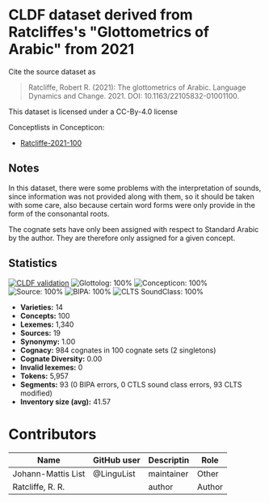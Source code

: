 # CLDF dataset derived from Ratcliffes's "Glottometrics of Arabic" from 2021

Cite the source dataset as

> Ratcliffe, Robert R. (2021): The glottometrics of Arabic. Language Dynamics and Change. 2021. DOI: 10.1163/22105832-01001100.

This dataset is licensed under a CC-By-4.0 license


Conceptlists in Concepticon:
- [Ratcliffe-2021-100](https://concepticon.clld.org/contributions/Ratcliffe-2021-100)
## Notes

In this dataset, there were some problems with the interpretation of sounds, since information was not provided along with them, so it should be taken with some care, also because certain word forms were only provide in the form of the consonantal roots.

The cognate sets have only been assigned with respect to Standard Arabic by the author. They are therefore only assigned for a given concept.



## Statistics


[![CLDF validation](https://github.com/lexibank/ratcliffearabic/workflows/CLDF-validation/badge.svg)](https://github.com/lexibank/ratcliffearabic/actions?query=workflow%3ACLDF-validation)
![Glottolog: 100%](https://img.shields.io/badge/Glottolog-100%25-brightgreen.svg "Glottolog: 100%")
![Concepticon: 100%](https://img.shields.io/badge/Concepticon-100%25-brightgreen.svg "Concepticon: 100%")
![Source: 100%](https://img.shields.io/badge/Source-100%25-brightgreen.svg "Source: 100%")
![BIPA: 100%](https://img.shields.io/badge/BIPA-100%25-brightgreen.svg "BIPA: 100%")
![CLTS SoundClass: 100%](https://img.shields.io/badge/CLTS%20SoundClass-100%25-brightgreen.svg "CLTS SoundClass: 100%")

- **Varieties:** 14
- **Concepts:** 100
- **Lexemes:** 1,340
- **Sources:** 19
- **Synonymy:** 1.00
- **Cognacy:** 984 cognates in 100 cognate sets (2 singletons)
- **Cognate Diversity:** 0.00
- **Invalid lexemes:** 0
- **Tokens:** 5,957
- **Segments:** 93 (0 BIPA errors, 0 CTLS sound class errors, 93 CLTS modified)
- **Inventory size (avg):** 41.57

# Contributors

Name               | GitHub user | Descriptin |Role
---                | ---         | --- | ---
Johann-Mattis List | @LinguList  | maintainer | Other 
Ratcliffe, R. R. | | author | Author


